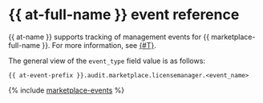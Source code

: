 # {{ at-full-name }} event reference

{{ at-name }} supports tracking of management events for {{ marketplace-full-name }}. For more information, see [{#T}](../audit-trails/concepts/format.md).

The general view of the `event_type` field value is as follows:

```text
{{ at-event-prefix }}.audit.marketplace.licensemanager.<event_name>
```

{% include [marketplace-events](../_includes/audit-trails/events/marketplace-events.md) %}